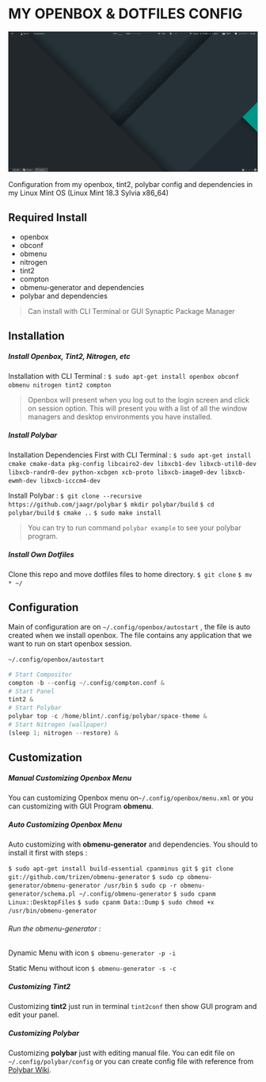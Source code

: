 # MY OPENBOX & DOTFILES CONFIG

![desktop screenshoot](desktop.png)

Configuration from my openbox, tint2, polybar config and dependencies in my Linux Mint OS (Linux Mint 18.3 Sylvia x86_64)

## Required Install

- openbox
- obconf
- obmenu
- nitrogen
- tint2
- compton
- obmenu-generator and dependencies
- polybar and dependencies

> Can install with CLI Terminal or GUI Synaptic Package Manager

## Installation

##### Install Openbox, Tint2, Nitrogen, etc

Installation with CLI Terminal :
`$ sudo apt-get install openbox obconf obmenu nitrogen tint2 compton`

> Openbox will present when you log out to the login screen and click on session option. This will present you with a list of all the window managers and desktop environments you have installed.

##### Install Polybar

Installation Dependencies First with CLI Terminal :
`$ sudo apt-get install cmake cmake-data pkg-config libcairo2-dev libxcb1-dev libxcb-util0-dev libxcb-randr0-dev python-xcbgen xcb-proto libxcb-image0-dev libxcb-ewmh-dev libxcb-icccm4-dev`

Install Polybar :
`$ git clone --recursive https://github.com/jaagr/polybar`
`$ mkdir polybar/build`
`$ cd polybar/build`
`$ cmake ..`
`$ sudo make install`

> You can try to run command `polybar example` to see your polybar program.

##### Install Own Dotfiles
Clone this repo and move dotfiles files to home directory.
`$ git clone`
`$ mv * ~/`

## Configuration

Main of configuration are on `~/.config/openbox/autostart` , the file is auto created when we install openbox. The file contains any application that we want to run on start openbox session.

`~/.config/openbox/autostart`

```python
# Start Compositor
compton -b --config ~/.config/compton.conf &
# Start Panel
tint2 &
# Start Polybar
polybar top -c /home/blint/.config/polybar/space-theme &
# Start Nitrogen (wallpaper)
(sleep 1; nitrogen --restore) &
```

## Customization

##### Manual Customizing Openbox Menu
You can customizing Openbox menu on`~/.config/openbox/menu.xml` or you can customizing with GUI Program **obmenu**.

##### Auto Customizing Openbox Menu
Auto customizing with **obmenu-generator** and dependencies. You should to install it first with steps :

`$ sudo apt-get install build-essential cpanminus git`
`$ git clone git://github.com/trizen/obmenu-generator`
`$ sudo cp obmenu-generator/obmenu-generator /usr/bin`
`$ sudo cp -r obmenu-generator/schema.pl ~/.config/obmenu-generator`
`$ sudo cpanm Linux::DesktopFiles`
`$ sudo cpanm Data::Dump`
`$ sudo chmod +x /usr/bin/obmenu-generator`

###### Run the obmenu-generator :
Dynamic Menu with icon
`$ obmenu-generator -p -i`

Static Menu without icon
`$ obmenu-generator -s -c`

##### Customizing Tint2
Customizing **tint2** just run in terminal `tint2conf` then show GUI program and edit your panel.

##### Customizing Polybar
Customizing **polybar** just with editing manual file. You can edit file on `~/.config/polybar/config` or you can create config file with reference from [Polybar Wiki](https://github.com/jaagr/polybar/wiki).
